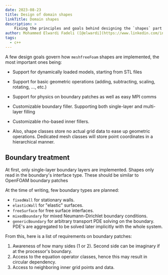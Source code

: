 ```yaml
---
date: 2023-08-23
title: Design of domain shapes
linkTitle: Domain shapes
description: >
    Fixing the principles and goals behind designing the `shapes` part of `meshfreeFoam` library.
author: Mohammed Elwardi Fadeli ([@elwardi](https://www.linkedin.com/in/elwardi-fadeli))
tags:
  - c++
---
```


A few design goals govern how `meshfreeFoam` shapes are implemented, the most important ones
being:

- Support for dynamically loaded models, starting from STL files
- Support for basic geometric operations (adding, subtracting, scaling, rotating, ..., etc.)
- Support for physics on boundary patches as well as easy MPI comms
- Customizable boundary filler. Supporting both single-layer and multi-layer filling
- Customizable rho-based inner fillers.

- Also, shape classes store no actual grid data to ease up geometric operations. Dedicated
  mesh classes will store point coordinates in a hierarchical manner.

## Boundary treatment

At first, only single-layer boundary layers are implemented. Shapes only read in the boundary's
interface type. These should be similar to OpenFOAM boundary patches

At the time of writing, few boundary types are planned:
- `fixedWall` for stationary walls.
- `elasticWall` for "elastic" surfaces.
- `freeSurface` for free surface interfaces.
- `mixedBoundary` for mixed Neumann-Dirichlet boundary conditions.
- `genericBoundary` for arbitrary transport PDE solving on the boundary. PDE's are aggregated
  to be solved later implicitly with the whole system.

From this, here is a list of requirements on boundary patches:
1. Awareness of how many sides (1 or 2). Second side can be imaginary if at the processor's boundary.
2. Access to the equation operator classes, hence this may result in circular dependency.
3. Access to neighboring inner grid points and data.
